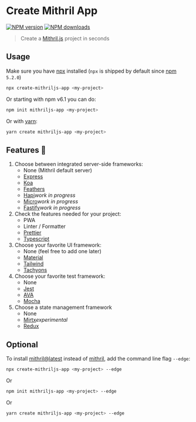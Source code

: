 # Create Mithril App

[![NPM version](https://img.shields.io/npm/v/create-mithriljs-app.svg?style=flat)](https://npmjs.com/package/create-mithriljs-app)
[![NPM downloads](https://img.shields.io/npm/dm/create-mithriljs-app.svg?style=flat)](https://npmjs.com/package/create-mithriljs-app)

> Create a [Mithril.js](https://github.com/MithrilJS/mithril.js) project in seconds

## Usage

Make sure you have [npx](https://www.npmjs.com/package/npx) installed (`npx` is shipped by default since [npm](https://www.npmjs.com/get-npm) `5.2.0`)

```bash
npx create-mithriljs-app <my-project>
```

Or starting with npm v6.1 you can do:

```bash
npm init mithriljs-app <my-project>
```

Or with [yarn](https://yarnpkg.com/en/):

```bash
yarn create mithriljs-app <my-project>
```

## Features :tada:

1. Choose between integrated server-side frameworks:
    - None (Mithril default server)
    - [Express](https://github.com/expressjs/express)
    - [Koa](https://github.com/koajs/koa)
    - [Feathers](https://github.com/feathersjs/feathers)
    - [Hapi](https://github.com/hapijs/hapi)_work in progress_
    - [Micro](https://github.com/zeit/micro)_work in progress_
    - [Fastify](https://github.com/fastify/fastify)_work in progress_
2. Check the features needed for your project:
    - PWA
    - Linter / Formatter
    - [Prettier](https://prettier.io/)
    - [Typescript](https://github.com/Microsoft/TypeScript)
3. Choose your favorite UI framework:
    - None (feel free to add one later)
    - [Material](https://github.com/material-components/material-components-web)
    - [Tailwind](https://github.com/tailwindcss/tailwindcss)
    - [Tachyons](https://tachyons.io)
4. Choose your favorite test framework:
    - None
    - [Jest](https://github.com/facebook/jest)
    - [AVA](https://github.com/avajs/ava)
    - [Mocha](https://github.com/mochajs/mocha)
5. Choose a state management framework
    - None
    - [Mirtx](https://github.com/bmartel/mirtx)_experimental_
    - [Redux](https://github.com/reduxjs/redux)

## Optional

To install [mithril@latest](https://www.npmjs.com/package/mithril) instead of [mithril](https://www.npmjs.com/package/mithril), add the command line flag `--edge`:

```bash
npx create-mithriljs-app <my-project> --edge
```

Or

```bash
npm init mithriljs-app <my-project> --edge
```

Or

```bash
yarn create mithriljs-app <my-project> --edge
```
